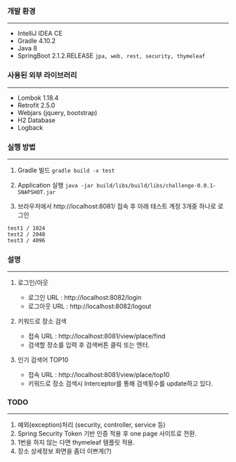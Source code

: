 ### 개발 환경
-----------

- IntelliJ IDEA CE
- Gradle 4.10.2
- Java 8
- SpringBoot 2.1.2.RELEASE
  ```jpa, web, rest, security, thymeleaf```

  

### 사용된 외부 라이브러리
--------------------

- Lombok 1.18.4
- Retrofit 2.5.0
- Webjars (jquery, bootstrap)
- H2 Database
- Logback



### 실행 방법
-----------

1. Gradle 빌드
   ```gradle build -x test```

2. Application 실행
   ```java -jar build/libs/build/libs/challenge-0.0.1-SNAPSHOT.jar```

3.  브라우저에서 http://localhost:8081/ 접속 후 아래 테스트 계정 3개중 하나로 로그인
   ```
   test1 / 1024
   test2 / 2048
   test3 / 4096
   ```



### 설명
-------

1. 로그인/아웃
    - 로그인 URL : http://localhost:8082/login
    - 로그아웃 URL : http://localhost:8082/logout

2. 키워드로 장소 검색
    - 접속 URL : http://localhost:8081/view/place/find
    - 검색할 장소를 입력 후 검색버튼 클릭 또는 엔터.

3. 인기 검색어 TOP10
    - 접속 URL : http://localhost:8081/view/place/top10
    - 키워드로 장소 검색시 Interceptor를 통해 검색횟수를 update하고 있다.



### TODO
--------

1. 예외(exception)처리 (security, controller, service 등)
2. Spring Security Token 기반 인증 적용 후 one page 사이트로 전환.
3. 1번을 하지 않는 다면 thymeleaf 템플릿 적용.
4. 장소 상세정보 화면을 좀더 이쁘게(?)